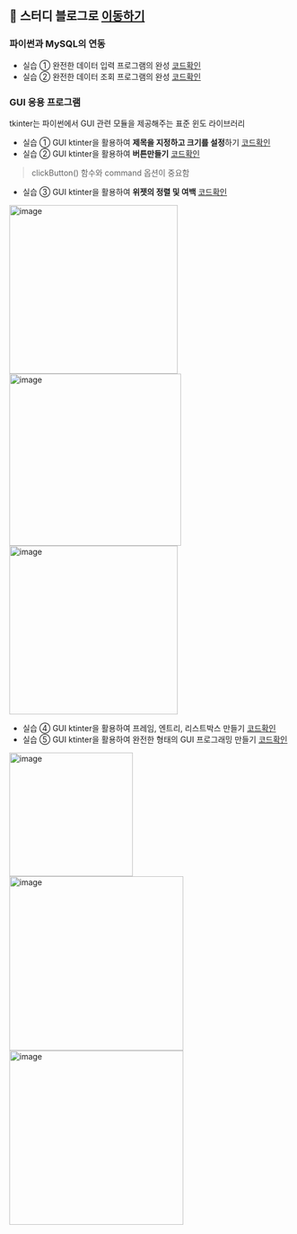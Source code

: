 ## 🌱 스터디 블로그로 [이동하기](https://wisdom-coding38.tistory.com/category/%EC%9D%B8%EA%B3%B5%EC%A7%80%EB%8A%A5%2C%20%EB%8D%B0%EC%9D%B4%ED%84%B0%EB%B6%84%EC%84%9D/%5BSQL%5D%20%ED%98%BC%EC%9E%90%20%EA%B3%B5%EB%B6%80%ED%95%98%EB%8A%94%20SQL)

### 파이썬과 MySQL의 연동

- 실습 ① 완전한 데이터 입력 프로그램의 완성 [코드확인](Code8-1.py)
- 실습 ② 완전한 데이터 조회 프로그램의 완성 [코드확인](Code8-2.py)

### GUI 응용 프로그램
tkinter는 파이썬에서 GUI 관련 모듈을 제공해주는 표준 윈도 라이브러리

- 실습 ① GUI ktinter을 활용하여 **제목을 지정하고 크기를 설정**하기 [코드확인](Code8-3.py)
- 실습 ② GUI ktinter을 활용하여 **버튼만들기** [코드확인](Code8-4.py)
> clickButton() 함수와 command 옵션이 중요함
- 실습 ③ GUI ktinter을 활용하여 **위젯의 정렬 및 여백** [코드확인](Code8-5.py)
<p align="left">
<img width="300" alt="image" src="https://github.com/Jungddaseul/SQL_Study/assets/114555218/787c9bb8-7ea7-4b59-aacd-4146856993fb" title="실습 ① 결과"> 
<img width="306" alt="image" src="https://github.com/Jungddaseul/SQL_Study/assets/114555218/56e18992-b73c-4aa7-8b1c-14e3f326e5ca" title="실습 ② 결과">
<img width="300" alt="image" src="https://github.com/Jungddaseul/SQL_Study/assets/114555218/38c57399-e705-4b6b-8892-108fda7ecec3" title="실습 ③ 결과">
</p>


- 실습 ④ GUI ktinter을 활용하여 프레임, 엔트리, 리스트박스 만들기 [코드확인](Code8-6.py)
- 실습 ⑤ GUI ktinter을 활용하여 완전한 형태의 GUI 프로그래밍 만들기 [코드확인](Code8-7.py)
<p align="left">
<img width="220" alt="image" src="https://github.com/Jungddaseul/SQL_Study/assets/114555218/b5d9ca5a-4a00-4f47-817d-3a9f1a160d1a" title="실습 ④ 결과">
<img width="310" alt="image" src="https://github.com/Jungddaseul/SQL_Study/assets/114555218/ed6a31ac-77a6-4b40-80ca-9906b0f9497e" title="실습 ⑤ 결과">
<img width="310" alt="image" src="https://github.com/Jungddaseul/SQL_Study/assets/114555218/0f6fc22c-230f-495b-9018-a6d043576c70" title="실습 ⑤ 조회결과">
</p>

